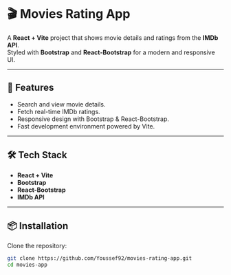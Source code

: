 # 🎬 Movies Rating App

A **React + Vite** project that shows movie details and ratings from the **IMDb API**.  
Styled with **Bootstrap** and **React-Bootstrap** for a modern and responsive UI.

---

## 🚀 Features

- Search and view movie details.
- Fetch real-time IMDb ratings.
- Responsive design with Bootstrap & React-Bootstrap.
- Fast development environment powered by Vite.

---

## 🛠️ Tech Stack

- **React + Vite**
- **Bootstrap**
- **React-Bootstrap**
- **IMDb API**

---

## 📦 Installation

Clone the repository:

```bash
git clone https://github.com/Youssef92/movies-rating-app.git
cd movies-app
```
